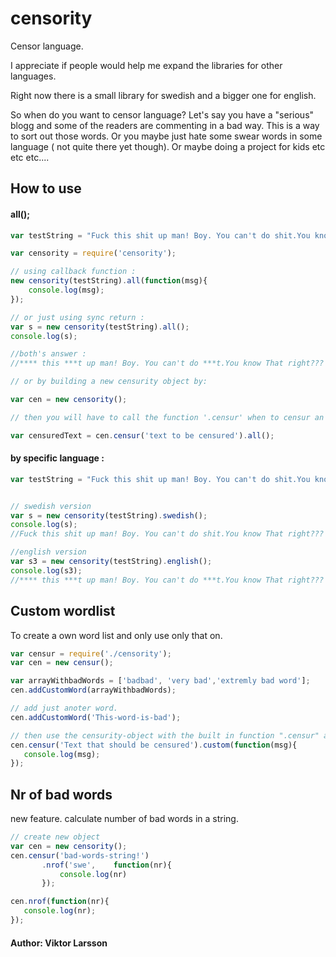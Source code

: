 # censority

Censor language. 

I appreciate if people would help me expand the libraries for other languages. 

Right now there is a small library for swedish and a bigger one for english. 

So when do you want to censor language? Let's say you have a "serious" blogg and some of the readers are commenting 
in a bad way. This is a way to sort out those words. Or you maybe just hate some swear words in some language ( not quite there yet though). Or maybe doing a project for kids etc etc etc....

## How to use
#### all();

```javascript
var testString = "Fuck this shit up man! Boy. You can't do shit.You know That right??? Ja jävlar vad coolt. Fan ta detta alltså";

var censority = require('censority');

// using callback function :
new censority(testString).all(function(msg){
    console.log(msg);
});

// or just using sync return :
var s = new censority(testString).all();
console.log(s);

//both's answer :
//**** this ***t up man! Boy. You can't do ***t.You know That right??? Ja *****r vad coolt. *** ta detta alltså

// or by building a new censurity object by:

var cen = new censority();

// then you will have to call the function '.censur' when to censur an object. 

var censuredText = cen.censur('text to be censured').all();


```

#### by specific language :
```javascript
var testString = "Fuck this shit up man! Boy. You can't do shit.You know That right??? Ja jävlar vad coolt. Fan ta detta alltså";


// swedish version
var s = new censority(testString).swedish();
console.log(s);
//Fuck this shit up man! Boy. You can't do shit.You know That right??? Ja *****r vad coolt. *** ta detta alltså

//english version
var s3 = new censority(testString).english();
console.log(s3);
//**** this ***t up man! Boy. You can't do ***t.You know That right??? Ja jävlar vad coolt. Fan ta detta alltså


```

## Custom wordlist 
 To create a own word list and only use only that on.
 ```javascript 
 var censur = require('./censority');
 var cen = new censur();
 
 var arrayWithbadWords = ['badbad', 'very bad','extremly bad word'];
 cen.addCustomWord(arrayWithbadWords);

 // add just anoter word.
 cen.addCustomWord('This-word-is-bad');
 
 // then use the censurity-object with the built in function ".censur" as
 cen.censur('Text that should be censured').custom(function(msg){
    console.log(msg);
 });
 
 
 ```


 ## Nr of bad words
new feature. calculate number of bad words in a string.
 ```javascript 
// create new object
var cen = new censority();
cen.censur('bad-words-string!')
		.nrof('swe',	function(nr){	
			console.log(nr)
		});

cen.nrof(function(nr){
	console.log(nr);
});


 ```



#### Author: Viktor Larsson 
#### 

